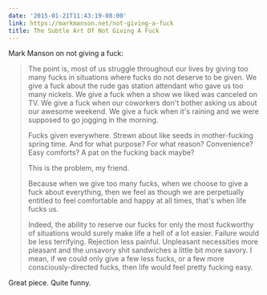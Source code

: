 ```yaml
---
date: '2015-01-21T11:43:19-08:00'
link: https://markmanson.net/not-giving-a-fuck
title: The Subtle Art Of Not Giving A Fuck
---
```


Mark Manson on not giving a fuck:

>The point is, most of us struggle throughout our lives by giving too many fucks in situations where fucks do not deserve to be given. We give a fuck about the rude gas station attendant who gave us too many nickels. We give a fuck when a show we liked was canceled on TV. We give a fuck when our coworkers don't bother asking us about our awesome weekend. We give a fuck when it's raining and we were supposed to go jogging in the morning.
>
>Fucks given everywhere. Strewn about like seeds in mother-fucking spring time. And for what purpose? For what reason? Convenience? Easy comforts? A pat on the fucking back maybe?
>
>This is the problem, my friend.
>
>Because when we give too many fucks, when we choose to give a fuck about everything, then we feel as though we are perpetually entitled to feel comfortable and happy at all times, that's when life fucks us.
>
>Indeed, the ability to reserve our fucks for only the most fuckworthy of situations would surely make life a hell of a lot easier. Failure would be less terrifying. Rejection less painful. Unpleasant necessities more pleasant and the unsavory shit sandwiches a little bit more savory. I mean, if we could only give a few less fucks, or a few more consciously-directed fucks, then life would feel pretty fucking easy.

Great piece. Quite funny.

